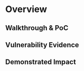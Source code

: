 # Overview
<!--
**Please replace text in each section below**

HTTPS not Avalible or HTTP by default on Login Page Vulnerability Report

Resources:

- <https://owasp.org/www-project-top-ten/2017/A2_2017-Broken_Authentication>
-->

## Walkthrough & PoC

<!-- Provide a step-by-step walkthrough on how to access the vulnerable injection point, and how to exploit the vulnerability.
Adding a dot-pointed walkthrough with relevant screenshots will speed triage time and result in faster rewards!

Example:

1. Attempt to sign in to the website at <www.inscope.com/login>
2. Go to your local storage in your browser and take a copy of the session token
3. Click on the logout button 
4. Browse to the sensitive page or action <www.inscope.com/accountSettings>
5. Complete the change 
6. Sign in again on a different browser and see the change on <www.inscope.com/accountSettings>
 -->

## Vulnerability Evidence

<!-- 
Your submission MUST include evidence of the vulnerability and not be theoretical in nature.

This can include a video showing the action taking place after signing out, or pictures showing the logout process not removing a token from the cache and performing a sensitive action.
 -->

## Demonstrated Impact
<!--
Demonstrating increased impact results in higher rewards! 

Failure to invalidate a session after a logout can allow an attacker, who has access to that local machine, full account access, and perform any action that the user can.
-->
